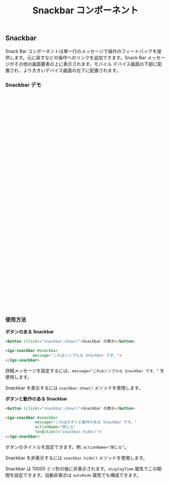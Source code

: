 ﻿---
title: Snackbar コンポーネント
_description: Ignite UI for Angular Snackbar を使用すると、単一行メッセージをモバイルおよびデスクトップ アプリケーションに含みます。
_keywords: Ignite UI for Angular, UI コントロール, Angular ウィジェット, web ウィジェット, UI ウィジェット, Angular, ネイティブ Angular コンポーネント スィート, ネイティブ Angular コントロール, ネイティブ Angular コンポーネント ライブラリ, Angular Snackbar コンポーネント, Angular Snackbar コントロール
---
## Snackbar
<p class="highlight">Snack Bar コンポーネントは単一行のメッセージで操作のフィードバックを提供します。元に戻すなどの操作へのリンクを追加できます。Snack Bar メッセージがその他の画面要素の上に表示されます。モバイル デバイス画面の下部に配置され、より大きいデバイス画面の左下に配置されます。</p>
<div class="divider"></div>

### Snackbar デモ
<div class="sample-container" style="height: 672px">
    <iframe frameborder="0" seamless width="100%" height="100%" src="https://{environment:demosBaseUrl}/snackbar"></iframe>
</div>
<div class="divider--half"></div>

### 使用方法
**ボタンのある Snackbar**
```html
<button (click)="snackbar.show()">Snackbar の表示</button>

<igx-snackbar #snackbar
            message="これはシンプルな Snackbar です。">
</igx-snackbar>
```

詳細メッセージを設定するには、`message="これはシンプルな Snackbar です。"` を使用します。

Snackbar を表示するには `snackbar.show()` メソッドを使用します。


**ボタンと動作のある Snackbar**
```html
<button (click)="snackbar.show()">Snackbar の表示</button>

<igx-snackbar #snackbar
             message="これはボタンと動作のある Snackbar です。"
             actionName="閉じる"
             (onAction)="snackbar.hide()">
</igx-snackbar>
```

ボタンのタイトルを設定できます。例: `actionName="閉じる"`。

Snackbar を非表示するには `snackbar.hide()` メソッドを使用します。

Snackbar は 10000 ミリ秒の後に非表示されます。`displayTime` 属性でこの期間を設定できます。自動非表示は `autoHide` 属性でも構成できます。
<div class="divider--half"></div>
